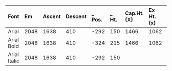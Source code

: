 | Font | Em | Ascent | Descent | _ Pos. | _ Ht. | Cap.Ht. (X) | Ex Ht. (x) | Stem Wd. | Stem Ht. | Ital. ∠ | Ascender | Descender |
|:--|:--|:--|:--|:--|:--|:--|:--|:--|:--|:--|:--|:--|
| Arial        | 2048 | 1638 | 410 | -292 | 150 |      1466 | 1062 | 173 | 193 | 0 | 1466 | 404 |
| Arial Bold   | 2048 | 1638 | 410 | -324 | 215 |      1466 | 1062 | 248 | 296 | 0 | 1466 | 404 |
| Arial Italic | 2048 | 1638 | 410 | -292 | 150 |           |      |     |     | -12 |    |     |
